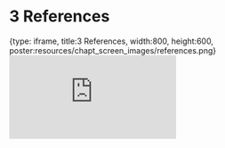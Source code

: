 # 3 References
 
{type: iframe, title:3 References, width:800, height:600, poster:resources/chapt_screen_images/references.png}
![](https://www.c-moor.org/C-MOOR_Template/no_toc/references.html)
 

 
